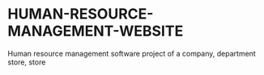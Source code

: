 # HUMAN-RESOURCE-MANAGEMENT-WEBSITE
Human resource management software project of a company, department store, store
